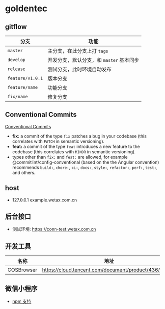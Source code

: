# goldentec

## gitflow

| 分支 | 功能 |
| --- | --- |
| `master` | 主分支，在此分支上打 `tags` |
| `develop` | 开发分支，默认分支，和 `master` 基本同步 |
| `release` | 测试分支，此时环境自动发布 |
| `feature/v1.0.1` | 版本分支 |
| `feature/name` | 功能分支 |
| `fix/name` | 修复分支 |

## Conventional Commits

[Conventional Commits](https://www.conventionalcommits.org/en/v1.0.0/)

- **fix:** a commit of the type `fix` patches a bug in your codebase (this correlates with `PATCH` in semantic versioning).
- **feat:** a commit of the type `feat` introduces a new feature to the codebase (this correlates with `MINOR` in semantic versioning).
- types other than `fix:` and `feat:` are allowed, for example @commitlint/config-conventional (based on the the Angular convention) recommends `build:`, `chore:`, `ci:`, `docs:`, `style:`, `refactor:`, `perf:`, `test:`, and others.

## host

- 127.0.0.1       example.wetax.com.cn


## 后台接口

- 测试环境: https://conn-test.wetax.com.cn


## 开发工具

| 名称 | 地址 |
| --- | --- |
| COSBrowser | https://cloud.tencent.com/document/product/436/11366 |

## 微信小程序
- [npm 支持](https://developers.weixin.qq.com/miniprogram/dev/devtools/npm.html)
